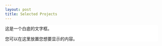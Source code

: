 ```yaml
---
layout: post
title: Selected Projects
---
```


<div style="background-color: white; border-radius: 5px;">
这是一个白底的文字框。

您可以在这里放置您想要显示的内容。
</div>
